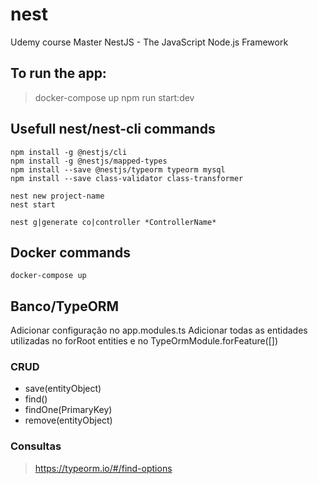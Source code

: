 # nest
Udemy course Master NestJS - The JavaScript Node.js Framework

## To run the app:
> docker-compose up
> npm run start:dev

## Usefull nest/nest-cli commands

```
npm install -g @nestjs/cli
npm install -g @nestjs/mapped-types
npm install --save @nestjs/typeorm typeorm mysql
npm install --save class-validator class-transformer

nest new project-name
nest start

nest g|generate co|controller *ControllerName*
```

## Docker commands

```
docker-compose up
```

## Banco/TypeORM

Adicionar configuração no app.modules.ts
Adicionar todas as entidades utilizadas no forRoot entities e no TypeOrmModule.forFeature([<entityName>])

### CRUD

- save(entityObject)
- find()
- findOne(PrimaryKey)
- remove(entityObject)

### Consultas
> https://typeorm.io/#/find-options